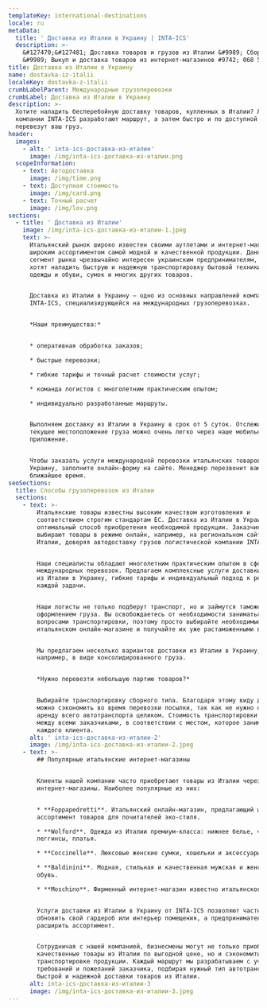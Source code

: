 ```yaml
---
templateKey: international-destinations
locale: ru
metaData:
  title: ' Доставка из Италии в Украину | INTA-ICS'
  description: >-
    &#127470;&#127481; Доставка товаров и грузов из Италии &#9989; Сборные грузы
    &#9989; Выкуп и доставка товаров из интернет-магазинов #9742; 068 5555 999
title: Доставка из Италии в Украину
name: dostavka-iz-italii
localeKey: dostavka-z-italii
crumbLabelParent: Международные грузоперевозки
crumbLabel: Доставка из Италии в Украину
description: >-
  Хотите наладить бесперебойную доставку товаров, купленных в Италии? Логисты
  компании INTA-ICS разработают маршрут, а затем быстро и по доступной стоимости
  перевезут ваш груз.
header:
  images:
    - alt: ' inta-ics-доставка-из-италии'
      image: /img/inta-ics-доставка-из-италии.png
  scopeInformation:
    - text: Автодоставка
      image: /img/time.png
    - text: Доступная стоимость
      image: /img/card.png
    - text: Точный расчет
      image: /img/lov.png
sections:
  - title: ' Доставка из Италии'
    image: /img/inta-ics-доставка-из-италии-1.jpeg
    text: >-
      Итальянский рынок широко известен своими аутлетами и интернет-магазинами с
      широким ассортиментом самой модной и качественной продукции. Данный
      сегмент рынка чрезвычайно интересен украинским предпринимателям, которые
      хотят наладить быструю и надежную транспортировку бытовой техники, модной
      одежды и обуви, сумок и многих других товаров.


      Доставка из Италии в Украину — одно из основных направлений компании
      INTA-ICS, специализирующейся на международных грузоперевозках.


      *Наши преимущества:*


      * оперативная обработка заказов;

      * быстрые перевозки;

      * гибкие тарифы и точный расчет стоимости услуг;

      * команда логистов с многолетним практическим опытом;

      * индивидуально разработанные маршруты.


      Выполняем доставку из Италии в Украину в срок от 5 суток. Отслеживать
      текущее местоположение груза можно очень легко через наше мобильное
      приложение.


      Чтобы заказать услуги международной перевозки итальянских товаров в
      Украину, заполните онлайн-форму на сайте. Менеджер перезвонит вам в
      ближайшее время.
seoSections:
  title: Способы грузоперевозок из Италии
  sections:
    - text: >-
        Итальянские товары известны высоким качеством изготовления и
        соответствием строгим стандартам ЕС. Доставка из Италии в Украину — это
        оптимальный способ приобретения необходимой продукции. Заказчики
        выбирают товары в режиме онлайн, например, на региональном сайте Ebay в
        Италии, доверяя автодоставку грузов логистической компании INTA-ICS.


        Наши специалисты обладают многолетним практическим опытом в сфере
        международных перевозок. Предлагаем комплексные услуги доставки грузов
        из Италии в Украину, гибкие тарифы и индивидуальный подход к решению
        каждой задачи.


        Наши логисты не только подберут транспорт, но и займутся таможенным
        оформлением груза. Вы освобождаетесь от необходимости заниматься
        вопросами транспортировки, поэтому просто выбирайте необходимые товары в
        итальянском онлайн-магазине и получайте их уже растаможенными в Украине.


        Мы предлагаем несколько вариантов доставки из Италии в Украину,
        например, в виде консолидированного груза.


        *Нужно перевезти небольшую партию товаров?*


        Выбирайте транспортировку сборного типа. Благодаря этому виду доставки
        можно сэкономить во время перевозки посылки, так как не нужно оплачивать
        аренду всего автотранспорта целиком. Стоимость транспортировки делится
        между всеми заказчиками, в соответствии с местом, которое занимает груз
        каждого клиента.
      alt: ' inta-ics-доставка-из-италии-2'
      image: /img/inta-ics-доставка-из-италии-2.jpeg
    - text: >-
        ## Популярные итальянские интернет-магазины


        Клиенты нашей компании часто приобретают товары из Италии через
        интернет-магазины. Наиболее популярные из них:


        * **Foppapedretti**. Итальянский онлайн-магазин, предлагающий широкий
        ассортимент товаров для почитателей эко-стиля.

        * **Wolford**. Одежда из Италии премиум-класса: нижнее белье, чулки,
        леггинсы, платья.

        * **Coccinelle**. Люксовые женские сумки, кошельки и аксессуары.

        * **Baldinini**. Модная, стильная и качественная мужская и женская
        обувь.

        * **Moschino**. Фирменный интернет-магазин известно итальянского бренда.


        Услуги доставки из Италии в Украину от INTA-ICS позволяют частным лицам
        обновить свой гардероб или интерьер помещения, а предпринимателям —
        расширить ассортимент.


        Сотрудничая с нашей компанией, бизнесмены могут не только приобрести
        качественные товары из Италии по выгодной цене, но и сэкономить на
        транспортировке продукции. Каждый маршрут мы разрабатываем с учетом
        требований и пожеланий заказчика, подбирая нужный тип автотранспорта для
        быстрой и надежной доставки товаров из Италии.
      alt: inta-ics-доставка-из-италии-3
      image: /img/inta-ics-доставка-из-италии-3.jpeg
---
```

